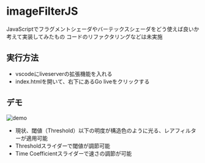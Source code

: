 # imageFilterJS

JavaScriptでフラグメントシェーダやバーテックスシェーダをどう使えば良いか考えて実装してみたもの
コードのリファクタリングなどは未実施

## 実行方法

* vscodeにliveserverの拡張機能を入れる
* index.htmlを開いて、右下にあるGo liveをクリックする

## デモ

![demo](https://github.com/b-sakai/imageFilterJS/assets/25577220/b442f0d4-8347-4f3f-8eb9-f497ffa9aa3a)

* 現状、閾値（Threshold）以下の明度が構造色のように光る、レアフィルターが適用可能
* Thresholdスライダーで閾値が調節可能
* Time Coefficientスライダーで速さの調節が可能
